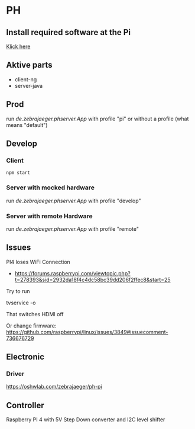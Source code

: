 # PH

## Install required software at the Pi

[Klick here](./pi/install.md)

## Aktive parts

- client-ng
- server-java

## Prod

run *de.zebrajaeger.phserver.App* with profile "pi" or without a profile (what means "default")

## Develop

### Client

    npm start

### Server with mocked hardware

run *de.zebrajaeger.phserver.App* with profile "develop"

### Server with remote Hardware 

run *de.zebrajaeger.phserver.App* with profile "remote"

## Issues

PI4 loses WiFi Connection

- https://forums.raspberrypi.com/viewtopic.php?t=278393&sid=2932da18f4c4dc58bc39dd206f2ffec8&start=25

Try to run

   tvservice -o
   
That switches HDMI off

Or change firmware: https://github.com/raspberrypi/linux/issues/3849#issuecomment-736676729

## Electronic

### Driver

https://oshwlab.com/zebrajaeger/ph-pi

## Controller

Raspberry PI 4 with 5V Step Down converter and I2C level shifter 
